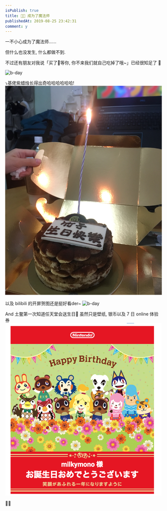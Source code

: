 ```yaml
---
isPublish: true
title: 🧙🏻‍‍ 成为了魔法师
publishedAt: 2019-08-25 23:42:31
comment: y
---
```


一不小心成为了魔法师......

但什么也没发生, 什么都做不到.

不过还有朋友对我说「买了🍰等你, 你不来我们就自己吃掉了哦~」已经很知足了 🥰

![b-day](../../assets/images/190825bday1.jpg)

⤵️基佬紫蜡烛长得出奇哈哈哈哈哈哈!
![b-day](../../assets/images/190825bday2.jpg)

以及 bilibili 的开屏贺图还是挺好看der~
![b-day](../../assets/images/190825bday3.png)

And 土鳖第一次知道任天堂会送生日🎁 虽然只是壁纸, 银币以及 7 日 online 体验券
![b-day](../../assets/images/190825bday4.png)


🖖🏻
